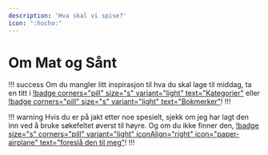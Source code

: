 ```yaml
---
description: 'Hva skal vi spise?'
icon: ":hocho:"
---
```


# Om Mat og Sånt

!!! success
Om du mangler litt inspirasjon til hva du skal lage til middag, ta en titt i [!badge
corners="pill" size="s" variant="light" text="Kategorier"](./categories) eller [!badge
corners="pill" size="s" variant="light" text="Bokmerker"](./tags)!
!!!

!!! warning
Hvis du er på jakt etter noe spesielt, sjekk om jeg har lagt den inn ved å bruke
søkefeltet øverst til høyre. Og om du ikke finner den, [!badge size="s" corners="pill"
variant="light" iconAlign="right" icon="paper-airplane" text="foreslå den til meg"](https://github.com/engeir/simple-recipes-cookbook/issues/new?assignees=&labels=recipe&template=recipe-request.md&title=%5BRECIPE%5D)!
!!!
